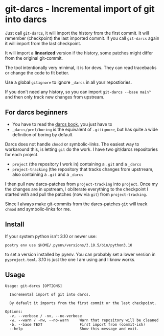 git-darcs - Incremental import of git into darcs
================================================

Just call `git-darcs`, it will import the history from the first commit.
It will remember (checkpoint) the last imported commit. If you call `git-darcs`
again it will import from the last checkpoint.

It will import a **linearized** version if the history, some patches might differ
from the original git-commit.

The tool intentionally very minimal, it is for devs. They can read tracebacks or
change the code to fit better.

Use a global `gitignore` to ignore `_darcs` in all your repostiories.

If you don't need any history, so you can import `git-darcs --base main^` and
then only track new changes from upstream.

For darcs beginners
-------------------

* You have to read the [darcs book](https://darcsbook.acmelabs.space/), you just
  have to
* `_darcs/pref/boring` is the equivalent of `.gitignore`, but has quite a wide
  definition of boring by default

Darcs does not handle `chmod` or symbolic-links. The easiest way to workaround
this, is letting `git` do the work. I have two git/darcs repositories for each
project.

* `project` (the repository I work in) containing a `.git` and a `_darcs`
* `project-tracking` (the repository that tracks changes from upstrream,
   also containing a `.git` and a `_darcs`

I then pull new darcs-patches from `project-tracking` into `project`. Once my
the changes are in upstream, I obliterate everything to the checkpoint I started
with and pull the patches (now via `git`) from `project-tracking`.

Since I always make git-commits from the darcs-patches `git` will track `chmod`
and symbolic-links for me.

Install
-------

If your system python isn't 3.10 or newer use:

`poetry env use $HOME/.pyenv/versions/3.10.5/bin/python3.10`

to set a version installed by pyenv. You can probably set a lower version in
`pyproject.toml`. 3.10 is just the one I am using and I know works.

Usage
-----

```
Usage: git-darcs [OPTIONS]

  Incremental import of git into darcs.

  By default it imports from the first commit or the last checkpoint.

Options:
  -v, --verbose / -nv, --no-verbose
  -w, --warn / -nw, --no-warn     Warn that repository will be cleaned
  -b, --base TEXT                 First import from (commit-ish)
  --help                          Show this message and exit.
```
